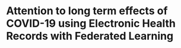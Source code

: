 # Attention to long term effects of COVID-19 using Electronic Health Records with Federated Learning
